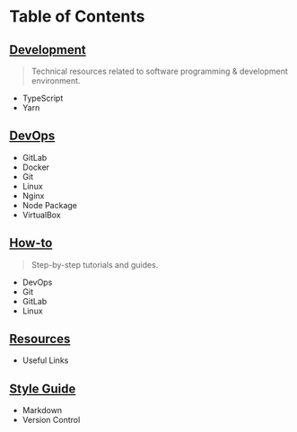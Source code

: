 # Table of Contents

## [Development](./docs/development/index.md)

> Technical resources related to software programming & development environment.

- TypeScript
- Yarn

## [DevOps](./docs/devops/index.md)

- GitLab
- Docker
- Git
- Linux
- Nginx
- Node Package
- VirtualBox

## [How-to](./docs/how-to/index.md)

> Step-by-step tutorials and guides.

- DevOps
- Git
- GitLab
- Linux

## [Resources](./docs/resources/index.md)

- Useful Links

## [Style Guide](./docs/style-guide/index.md)

- Markdown
- Version Control
